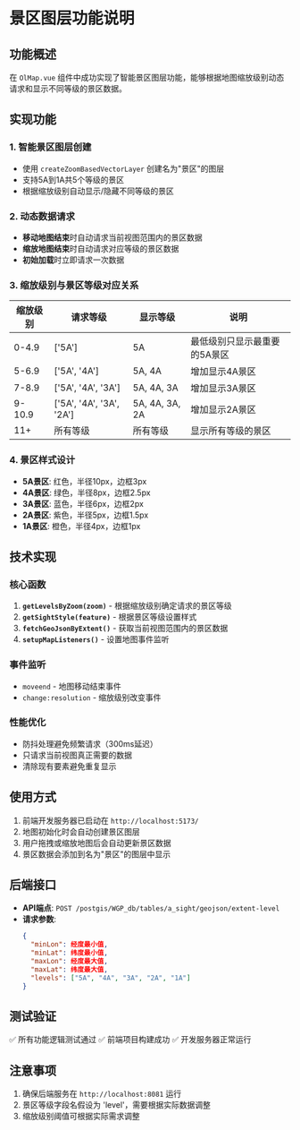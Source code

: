 # 景区图层功能说明

## 功能概述

在 `OlMap.vue` 组件中成功实现了智能景区图层功能，能够根据地图缩放级别动态请求和显示不同等级的景区数据。

## 实现功能

### 1. 智能景区图层创建
- 使用 `createZoomBasedVectorLayer` 创建名为"景区"的图层
- 支持5A到1A共5个等级的景区
- 根据缩放级别自动显示/隐藏不同等级的景区

### 2. 动态数据请求
- **移动地图结束**时自动请求当前视图范围内的景区数据
- **缩放地图结束**时自动请求对应等级的景区数据
- **初始加载**时立即请求一次数据

### 3. 缩放级别与景区等级对应关系

| 缩放级别 | 请求等级 | 显示等级 | 说明 |
|---------|---------|---------|------|
| 0-4.9   | ['5A']  | 5A      | 最低级别只显示最重要的5A景区 |
| 5-6.9   | ['5A', '4A'] | 5A, 4A | 增加显示4A景区 |
| 7-8.9   | ['5A', '4A', '3A'] | 5A, 4A, 3A | 增加显示3A景区 |
| 9-10.9  | ['5A', '4A', '3A', '2A'] | 5A, 4A, 3A, 2A | 增加显示2A景区 |
| 11+     | 所有等级 | 所有等级 | 显示所有等级的景区 |

### 4. 景区样式设计
- **5A景区**: 红色，半径10px，边框3px
- **4A景区**: 绿色，半径8px，边框2.5px  
- **3A景区**: 蓝色，半径6px，边框2px
- **2A景区**: 紫色，半径5px，边框1.5px
- **1A景区**: 橙色，半径4px，边框1px

## 技术实现

### 核心函数

1. **`getLevelsByZoom(zoom)`** - 根据缩放级别确定请求的景区等级
2. **`getSightStyle(feature)`** - 根据景区等级设置样式
3. **`fetchGeoJsonByExtent()`** - 获取当前视图范围内的景区数据
4. **`setupMapListeners()`** - 设置地图事件监听

### 事件监听
- `moveend` - 地图移动结束事件
- `change:resolution` - 缩放级别改变事件

### 性能优化
- 防抖处理避免频繁请求（300ms延迟）
- 只请求当前视图真正需要的数据
- 清除现有要素避免重复显示

## 使用方式

1. 前端开发服务器已启动在 `http://localhost:5173/`
2. 地图初始化时会自动创建景区图层
3. 用户拖拽或缩放地图后会自动更新景区数据
4. 景区数据会添加到名为"景区"的图层中显示

## 后端接口

- **API端点**: `POST /postgis/WGP_db/tables/a_sight/geojson/extent-level`
- **请求参数**: 
  ```json
  {
    "minLon": 经度最小值,
    "minLat": 纬度最小值, 
    "maxLon": 经度最大值,
    "maxLat": 纬度最大值,
    "levels": ["5A", "4A", "3A", "2A", "1A"]
  }
  ```

## 测试验证

✅ 所有功能逻辑测试通过
✅ 前端项目构建成功
✅ 开发服务器正常运行

## 注意事项

1. 确保后端服务在 `http://localhost:8081` 运行
2. 景区等级字段名假设为 'level'，需要根据实际数据调整
3. 缩放级别阈值可根据实际需求调整
